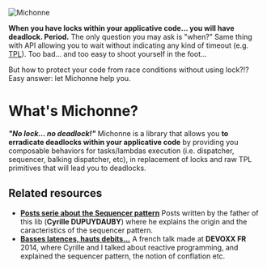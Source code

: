 ![Michonne](https://github.com/dupdob/michonne/blob/master/michonne.png?raw=true)

__When you have locks within your applicative code... you will have deadlock. Period.__ The only question you may ask is "when?"
Same thing with API allowing you to wait without indicating any kind of timeout (e.g. [TPL](http://msdn.microsoft.com/en-us/library/dd235635.aspx)). Too bad... and too easy to shoot yourself in the foot...

But how to protect your code from race conditions without using lock?!? Easy answer: let Michonne help you.

What's Michonne?
==============

__*"No lock... no deadlock!"*__  Michonne is a library that allows you __to erradicate deadlocks within your applicative code__ by providing you composable behaviors for tasks/lambdas execution (i.e. dispatcher, sequencer, balking dispatcher, etc), in replacement of locks and raw TPL primitives that will lead you to deadlocks.

Related resources
---------------
+ __[Posts serie about the Sequencer pattern](http://dupdob.wordpress.com/tag/sequencer/)__ Posts written by the father of this lib (__Cyrille DUPUYDAUBY__) where he explains the origin and the caracteristics of the sequencer pattern.
+ __[Basses latences, hauts debits...](http://parleys.com/play/537dccafe4b0e9793767cd05)__ A french talk made at __DEVOXX FR__ 2014, where Cyrille and I talked about reactive programming, and explained the sequencer pattern, the notion of conflation etc.

